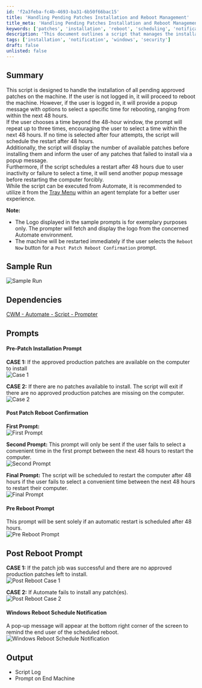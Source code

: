 ```yaml
---
id: 'f2a3feba-fc4b-4693-ba31-6b50f66bac15'
title: 'Handling Pending Patches Installation and Reboot Management'
title_meta: 'Handling Pending Patches Installation and Reboot Management'
keywords: ['patches', 'installation', 'reboot', 'scheduling', 'notification']
description: 'This document outlines a script that manages the installation of approved patches on a machine, including user interaction for reboot scheduling and notifications for pending actions. It handles scenarios where the user is logged in or not, provides prompts for reboot timing, and ensures that users are informed of available patches and any installation failures.'
tags: ['installation', 'notification', 'windows', 'security']
draft: false
unlisted: false
---
```

## Summary

This script is designed to handle the installation of all pending approved patches on the machine. If the user is not logged in, it will proceed to reboot the machine. However, if the user is logged in, it will provide a popup message with options to select a specific time for rebooting, ranging from within the next 48 hours.  
If the user chooses a time beyond the 48-hour window, the prompt will repeat up to three times, encouraging the user to select a time within the next 48 hours. If no time is selected after four attempts, the script will schedule the restart after 48 hours.  
Additionally, the script will display the number of available patches before installing them and inform the user of any patches that failed to install via a popup message.  
Furthermore, if the script schedules a restart after 48 hours due to user inactivity or failure to select a time, it will send another popup message before restarting the computer forcibly.  
While the script can be executed from Automate, it is recommended to utilize it from the [Tray Menu](https://docs.connectwise.com/ConnectWise_Automate_Documentation/060/020/010#:~:text=setting%20this%20value.-,Tray%20Menus,-The%C2%A0Tray%20Menus) within an agent template for a better user experience.

**Note:**  
- The Logo displayed in the sample prompts is for exemplary purposes only. The prompter will fetch and display the logo from the concerned Automate environment.
- The machine will be restarted immediately if the user selects the `Reboot Now` button for a `Post Patch Reboot Confirmation` prompt.

## Sample Run

![Sample Run](../../../static/img/Install-All-Approved-Patches-With-Prompt/image_1.png)

## Dependencies

[CWM - Automate - Script - Prompter](https://proval.itglue.com/DOC-5078775-10243074)

## Prompts

#### Pre-Patch Installation Prompt

**CASE 1:** If the approved production patches are available on the computer to install  
![Case 1](../../../static/img/Install-All-Approved-Patches-With-Prompt/image_2.png)

**CASE 2:** If there are no patches available to install. The script will exit if there are no approved production patches are missing on the computer.  
![Case 2](../../../static/img/Install-All-Approved-Patches-With-Prompt/image_3.png)

#### Post Patch Reboot Confirmation

**First Prompt:**  
![First Prompt](../../../static/img/Install-All-Approved-Patches-With-Prompt/image_4.png)

**Second Prompt:** This prompt will only be sent if the user fails to select a convenient time in the first prompt between the next 48 hours to restart the computer.  
![Second Prompt](../../../static/img/Install-All-Approved-Patches-With-Prompt/image_5.png)

**Final Prompt:** The script will be scheduled to restart the computer after 48 hours if the user fails to select a convenient time between the next 48 hours to restart their computer.  
![Final Prompt](../../../static/img/Install-All-Approved-Patches-With-Prompt/image_6.png)

#### Pre Reboot Prompt

This prompt will be sent solely if an automatic restart is scheduled after 48 hours.  
![Pre Reboot Prompt](../../../static/img/Install-All-Approved-Patches-With-Prompt/image_7.png)

## Post Reboot Prompt

**CASE 1:** If the patch job was successful and there are no approved production patches left to install.  
![Post Reboot Case 1](../../../static/img/Install-All-Approved-Patches-With-Prompt/image_8.png)

**CASE 2:** If Automate fails to install any patch(es).  
![Post Reboot Case 2](../../../static/img/Install-All-Approved-Patches-With-Prompt/image_9.png)

#### Windows Reboot Schedule Notification

A pop-up message will appear at the bottom right corner of the screen to remind the end user of the scheduled reboot.  
![Windows Reboot Schedule Notification](../../../static/img/Install-All-Approved-Patches-With-Prompt/image_10.png)

## Output

- Script Log
- Prompt on End Machine






